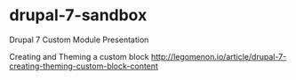# drupal-7-sandbox
Drupal 7 Custom Module Presentation

Creating and Theming a custom block
http://legomenon.io/article/drupal-7-creating-theming-custom-block-content